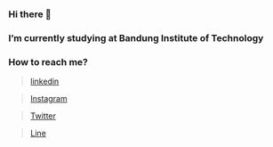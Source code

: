 ### Hi there 👋

###  I’m currently studying at Bandung Institute of Technology
###  How to reach me?
> [linkedin](https://www.linkedin.com/in/kevin-katsura-dani-sitanggang-16b17a1b4/)<br>

> [Instagram](https://www.instagram.com/kevin_kdps/)<br>

> [Twitter](https://twitter.com/Kevin57223037)<br>

> [Line](https://line.me/R/ti/p/@kevin23march)
<!--
**kevinkatsura/kevinkatsura** is a ✨ _special_ ✨ repository because its `README.md` (this file) appears on your GitHub profile.

Here are some ideas to get you started:

- 🌱 I’m currently learning Web Development 
- 👯 I’m looking to collaborate on ...
- 🤔 I’m looking for help with ...
- 💬 Ask me about ...
- 📫 How to reach me: ...
- 😄 Pronouns: ...
- ⚡ Fun fact: ...
-->
